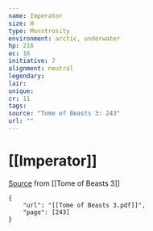 ```yaml
---
name: Imperator
size: H
type: Monstrosity
environment: arctic, underwater
hp: 216
ac: 16
initiative: 7
alignment: neutral
legendary: 
lair: 
unique: 
cr: 11
tags: 
source: "Tome of Beasts 3: 243"
url: ""
---
```

# [[Imperator]]

[Source](zotero://open-pdf/library/items/BLGR9HVR?page=243) from [[Tome of Beasts 3]]

```pdf
{
	"url": "[[Tome of Beasts 3.pdf]]",
	"page": [243]
}
```

